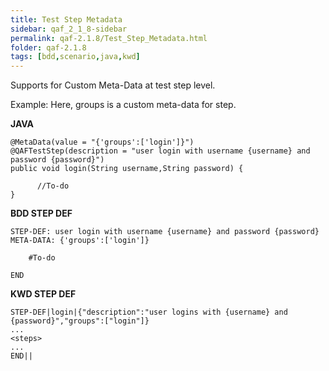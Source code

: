 ```yaml
---
title: Test Step Metadata
sidebar: qaf_2_1_8-sidebar
permalink: qaf-2.1.8/Test_Step_Metadata.html
folder: qaf-2.1.8
tags: [bdd,scenario,java,kwd]
---
```


Supports for Custom Meta-Data at test step level.

Example: Here, groups is a custom meta-data for step.
 
<b>JAVA</b>

```
@MetaData(value = "{'groups':['login']}")
@QAFTestStep(description = "user login with username {username} and password {password}")
public void login(String username,String password) {
 
      //To-do
}
```

<b>BDD STEP DEF</b>

```
STEP-DEF: user login with username {username} and password {password}
META-DATA: {'groups':['login']}
 
    #To-do 
 
END
```

<b>KWD STEP DEF</b>

```
STEP-DEF|login|{"description":"user logins with {username} and {password}","groups":["login"]}
...
<steps>
...
END||
```
 
 
